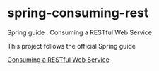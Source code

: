 # spring-consuming-rest

Spring guide : Consuming a RESTful Web Service

This project follows the official Spring guide 

[Consuming a RESTful Web Service](https://spring.io/guides/gs/consuming-rest/)
